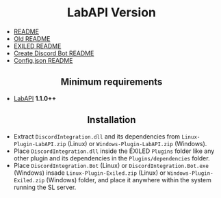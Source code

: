 <h1 align="center">LabAPI Version</h1>

- [README](https://github.com/Yti890/DiscordIntegration/blob/master/README.md)
- [Old README](./README.old.md)
- [EXILED README](./README.EXILED.md)
- [Create Discord Bot README](.README.CDB.md)
- [Config.json README](.README.CJF.md)

<h2 align="center">Minimum requirements</h2>

- [LabAPI](https://github.com/northwood-studios/LabAPI) **1.1.0++**

<h2 align="center"> Installation </h2>

- Extract `DiscordIntegration.dll` and its dependencies from `Linux-Plugin-LabAPI.zip` (Linux) or `Windows-Plugin-LabAPI.zip` (Windows).
- Place `DiscordIntegration.dll` inside the EXILED `Plugins` folder like any other plugin and its dependencies in the `Plugins/dependencies` folder.
- Place `DiscordIntegration.Bot` (Linux) or `DiscordIntegration.Bot.exe` (Windows) insade `Linux-Plugin-Exiled.zip` (Linux) or `Windows-Plugin-Exiled.zip` (Windows) folder, and place it anywhere within the system running the SL server.
